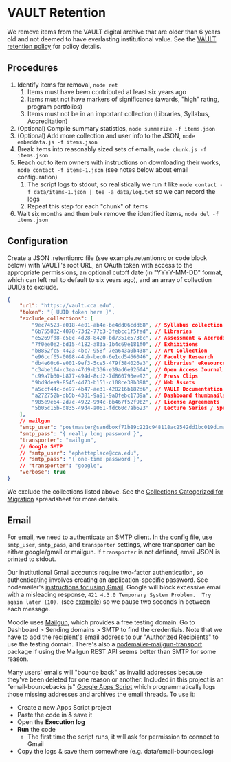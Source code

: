 # VAULT Retention

We remove items from the VAULT digital archive that are older than 6 years old and not deemed to have everlasting institutional value. See the [VAULT retention policy](https://docs.google.com/document/d/1kbWYS_Xa0hXvEU7YCrMLULuTco6RdhKdLY-qWBVky5o/edit#) for policy details.

## Procedures

1. Identify items for removal, `node ret`
    1. Items must have been contributed at least six years ago
    1. Items must not have markers of significance (awards, "high" rating, program portfolios)
    1. Items must not be in an important collection (Libraries, Syllabus, Accreditation)
1. (Optional) Compile summary statistics, `node summarize -f items.json`
1. (Optional) Add more collection and user info to the JSON, `node embeddata.js -f items.json`
1. Break items into reasonably sized sets of emails, `node chunk.js -f items.json`
1. Reach out to item owners with instructions on downloading their works, `node contact -f items-1.json` (see notes below about email configuration)
    1. The script logs to stdout, so realistically we run it like `node contact -f data/items-1.json | tee -a data/log.txt` so we can record the logs
    1. Repeat this step for each "chunk" of items
1. Wait six months and then bulk remove the identified items, `node del -f items.json`

## Configuration

Create a JSON .retentionrc file (see example.retentionrc or code block below) with VAULT's root URL, an OAuth token with access to the appropriate permissions, an optional cutoff date (in "YYYY-MM-DD" format, which can left null to default to six years ago), and an array of collection UUIDs to exclude.

```json
{
    "url": "https://vault.cca.edu",
    "token": "{ UUID token here }",
    "exclude_collections": [
        "9ec74523-e018-4e01-ab4e-be4dd06cdd68", // Syllabus collection
        "6b755832-4070-73d2-77b3-3febcc1f5fad", // Libraries
        "e5269fd8-c50c-4d28-8420-bd7351e573bc", // Assessment & Accreditation
        "7f0ee0e2-bd15-4182-a83a-1b4c69e181f0", // Exhibitions
        "b8852fc5-4423-4bc7-958f-7ea643a0b438", // Art Collection
        "e96ccf65-0098-44bb-bec0-6e1cd5466046", // Faculty Research
        "db4e60c6-e001-9ef3-5ce5-479f384026a3", // Libraries' eResources
        "c34be1f4-c3ea-47d9-b336-e39ad6e926f4", // Open Access Journal Articles
        "c99a7b30-b877-494d-8cd2-7d860793ee92", // Press Clips
        "9bd9dea9-8545-4d73-b151-c108ce38b398", // Web Assets
        "a5ccf44c-de97-4b47-ae31-428216b182d6", // VAULT Documentation
        "a272752b-db5b-4381-9a91-9a0febc1739a", // Dashboard thumbnails
        "905e9e64-2d7c-4922-994c-bb467f52f9b2", // License Agreements
        "5b05c15b-d835-49d4-a061-fdc60c7ab623"  // Lecture Series / Speaker Release
    ],
    // mailgun
    "smtp_user": "postmaster@sandboxf71b89c221c948118ac2542dd1bc019d.mailgun.org",
    "smtp_pass": "{ really long password }",
    "transporter": "mailgun",
    // Google SMTP
    // "smtp_user": "ephetteplace@cca.edu",
    // "smtp_pass": "{ one-time password }",
    // "transporter": "google",
    "verbose": true
}
```

We exclude the collections listed above. See the [Collections Categorized for Migration](https://docs.google.com/spreadsheets/d/1rD3nUSFjLp_0VhKYdTZb1SoUZZbxdScpJ9BXRCWJua0/edit) spreadsheet for more details.

## Email

For email, we need to authenticate an SMTP client. In the config file, use `smtp_user`, `smtp_pass`, and `transporter` settings, where transporter can be either google/gmail or mailgun. If `transporter` is not defined, email JSON is printed to stdout.

Our institutional Gmail accounts require two-factor authentication, so authenticating involves creating an application-specific password. See nodemailer's [instructions for using Gmail](https://nodemailer.com/usage/using-gmail/). Google will block excessive email with a misleading response, `421 4.3.0 Temporary System Problem.  Try again later (10).` (see [example](https://github.com/cca/equella_scripts/issues/11#issuecomment-1149277857)) so we pause two seconds in between each message.

Moodle uses [Mailgun](https://app.mailgun.com/), which provides a free testing domain. Go to Dashboard > Sending domains > SMTP to find the credentials. Note that we have to add the recipient's email address to our "Authorized Recipients" to use the testing domain. There's also a [nodemailer-mailgun-transport](https://www.npmjs.com/package/nodemailer-mailgun-transport) package if using the Mailgun REST API seems better than SMTP for some reason.

Many users' emails will "bounce back" as invalid addresses because they've been deleted for one reason or another. Included in this project is an "email-bouncebacks.js" [Google Apps Script](https://script.google.com) which programmatically logs those missing addresses and archives the email threads. To use it:

- Create a new Apps Script project
- Paste the code in & save it
- Open the **Execution log**
- **Run** the code
  - The first time the script runs, it will ask for permission to connect to Gmail
- Copy the logs & save them somewhere (e.g. data/email-bounces.log)
